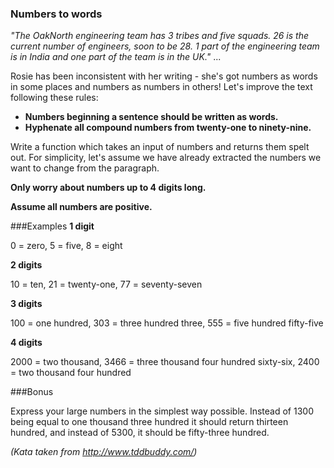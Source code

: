 ### Numbers to words

_"The OakNorth engineering team has 3 tribes and five squads. 26 is the current number of engineers, soon to be 28.
1 part of the engineering team is in India and one part of the team is in the UK."_
...

Rosie has been inconsistent with her writing - she's got numbers as words in some places and numbers as numbers in others!
Let's improve the text following these rules:

- **Numbers beginning a sentence should be written as words.**
- **Hyphenate all compound numbers from twenty-one to ninety-nine.**

Write a function which takes an input of numbers and returns them spelt out.
For simplicity, let's assume we have already extracted the numbers we want to change from the paragraph.

**Only worry about numbers up to 4 digits long.**

**Assume all numbers are positive.**

###Examples
**1 digit**

0 = zero, 5 = five, 8 = eight

**2 digits**

10 = ten, 21 = twenty-one, 77 = seventy-seven

**3 digits**

100 = one hundred, 303 = three hundred three, 555 = five hundred fifty-five

**4 digits**

2000 = two thousand, 3466 = three thousand four hundred sixty-six, 2400 = two thousand four hundred

###Bonus

Express your large numbers in the simplest way possible.
Instead of 1300 being equal to one thousand three hundred it should return thirteen hundred, and instead of 5300, it should be fifty-three hundred.




_(Kata taken from http://www.tddbuddy.com/)_